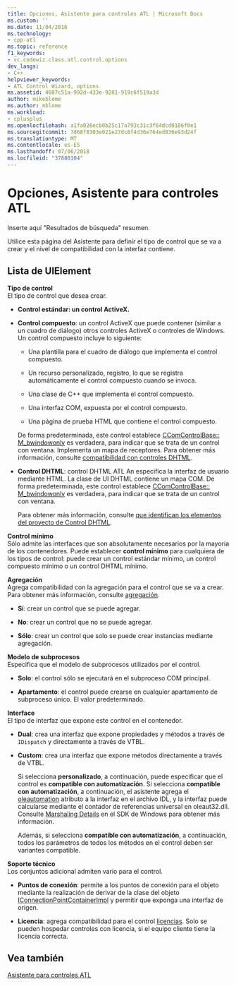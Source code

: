 ```yaml
---
title: Opciones, Asistente para controles ATL | Microsoft Docs
ms.custom: ''
ms.date: 11/04/2016
ms.technology:
- cpp-atl
ms.topic: reference
f1_keywords:
- vc.codewiz.class.atl.control.options
dev_langs:
- C++
helpviewer_keywords:
- ATL Control Wizard, options
ms.assetid: 4607c51a-992d-433e-9281-919c6f519a3d
author: mikeblome
ms.author: mblome
ms.workload:
- cplusplus
ms.openlocfilehash: a1fa026ecb0b25c17a793c31c3f64dcd0186f0e1
ms.sourcegitcommit: 7d68f8303e021e27dc8f4d36e764ed836e93d24f
ms.translationtype: MT
ms.contentlocale: es-ES
ms.lasthandoff: 07/06/2018
ms.locfileid: "37880104"
---
```

# <a name="options-atl-control-wizard"></a>Opciones, Asistente para controles ATL
Inserte aquí "Resultados de búsqueda" resumen.  
  
 Utilice esta página del Asistente para definir el tipo de control que se va a crear y el nivel de compatibilidad con la interfaz contiene.  
  
## <a name="uielement-list"></a>Lista de UIElement  
 **Tipo de control**  
 El tipo de control que desea crear.  
  
-   **Control estándar: un control ActiveX.**  
  
-   **Control compuesto**: un control ActiveX que puede contener (similar a un cuadro de diálogo) otros controles ActiveX o controles de Windows. Un control compuesto incluye lo siguiente:  
  
    -   Una plantilla para el cuadro de diálogo que implementa el control compuesto.  
  
    -   Un recurso personalizado, registro, lo que se registra automáticamente el control compuesto cuando se invoca.  
  
    -   Una clase de C++ que implementa el control compuesto.  
  
    -   Una interfaz COM, expuesta por el control compuesto.  
  
    -   Una página de prueba HTML que contiene el control compuesto.  
  
     De forma predeterminada, este control establece [CComControlBase:: M_bwindowonly](../../atl/reference/ccomcontrolbase-class.md#m_bwindowonly) es verdadera, para indicar que se trata de un control con ventana. Implementa un mapa de receptores. Para obtener más información, consulte [compatibilidad con controles DHTML](../../atl/atl-support-for-dhtml-controls.md).  
  
-   **Control DHTML**: control DHTML ATL An especifica la interfaz de usuario mediante HTML. La clase de UI DHTML contiene un mapa COM. De forma predeterminada, este control establece [CComControlBase:: M_bwindowonly](../../atl/reference/ccomcontrolbase-class.md#m_bwindowonly) es verdadera, para indicar que se trata de un control con ventana.  
  
     Para obtener más información, consulte [que identifican los elementos del proyecto de Control DHTML](../../atl/identifying-the-elements-of-the-dhtml-control-project.md).  
  
 **Control mínimo**  
 Sólo admite las interfaces que son absolutamente necesarios por la mayoría de los contenedores. Puede establecer **control mínimo** para cualquiera de los tipos de control: puede crear un control estándar mínimo, un control compuesto mínimo o un control DHTML mínimo.  
  
 **Agregación**  
 Agrega compatibilidad con la agregación para el control que se va a crear. Para obtener más información, consulte [agregación](../../atl/aggregation.md).  
  
-   **Sí**: crear un control que se puede agregar.  
  
-   **No**: crear un control que no se puede agregar.  
  
-   **Sólo**: crear un control que solo se puede crear instancias mediante agregación.  
  
 **Modelo de subprocesos**  
 Especifica que el modelo de subprocesos utilizados por el control.  
  
-   **Solo**: el control sólo se ejecutará en el subproceso COM principal.  
  
-   **Apartamento**: el control puede crearse en cualquier apartamento de subproceso único. El valor predeterminado.  
  
 **Interface**  
 El tipo de interfaz que expone este control en el contenedor.  
  
-   **Dual**: crea una interfaz que expone propiedades y métodos a través de `IDispatch` y directamente a través de VTBL.  
  
-   **Custom**: crea una interfaz que expone métodos directamente a través de VTBL.  
  
     Si selecciona **personalizado**, a continuación, puede especificar que el control es **compatible con automatización**. Si selecciona **compatible con automatización**, a continuación, el asistente agrega el [oleautomation](../../windows/oleautomation.md) atributo a la interfaz en el archivo IDL, y la interfaz puede calcularse mediante el contador de referencias universal en oleaut32.dll. Consulte [Marshaling Details](http://msdn.microsoft.com/library/windows/desktop/ms692621) en el SDK de Windows para obtener más información.  
  
     Además, si selecciona **compatible con automatización**, a continuación, todos los parámetros de todos los métodos en el control deben ser variantes compatible.  
  
 **Soporte técnico**  
 Los conjuntos adicional admiten vario para el control.  
  
-   **Puntos de conexión**: permite a los puntos de conexión para el objeto mediante la realización de derivar de la clase del objeto [IConnectionPointContainerImpl](../../atl/reference/iconnectionpointcontainerimpl-class.md) y permitir que exponga una interfaz de origen.  
  
-   **Licencia**: agrega compatibilidad para el control [licencias](http://msdn.microsoft.com/library/windows/desktop/ms690543). Solo se pueden hospedar controles con licencia, si el equipo cliente tiene la licencia correcta.  
  
## <a name="see-also"></a>Vea también  
 [Asistente para controles ATL](../../atl/reference/atl-control-wizard.md)

